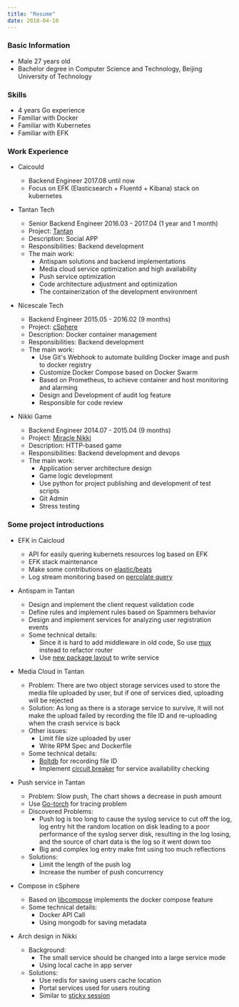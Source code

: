 ```yaml
---
title: "Resume"
date: 2018-04-10
---
```


### Basic Information

* Male 27 years old
* Bachelor degree in Computer Science and Technology, Beijing University of Technology

### Skills

* 4 years Go experience
* Familiar with Docker
* Familiar with Kubernetes
* Familiar with EFK

### Work Experience
- Caicould
    - Backend Engineer 2017.08 until now
    - Focus on EFK (Elasticsearch + Fluentd + Kibana) stack on kubernetes

- Tantan Tech
    - Senior Backend Engineer 2016.03 - 2017.04 (1 year and 1 month)
    - Project: [Tantan](https://tantanapp.com)
    - Description: Social APP
    - Responsibilities: Backend development
    - The main work:
        - Antispam solutions and backend implementations
        - Media cloud service optimization and high availability
        - Push service optimization
        - Code architecture adjustment and optimization
        - The containerization of the development environment

- Nicescale Tech
    - Backend Engineer 2015.05 - 2016.02 (9 months)
    - Project: [cSphere](https://csphere.cn/)
    - Description: Docker container management
    - Responsibilities: Backend development
    - The main work:
        - Use Git's Webhook to automate building Docker image and push to docker registry
        - Customize Docker Compose based on Docker Swarm
        - Based on Prometheus, to achieve container and host monitoring and alarming
        - Design and Development of audit log feature
        - Responsible for code review

- Nikki Game
    - Backend Engineer 2014.07 - 2015.04 (9 months)
    - Project: [Miracle Nikki](https://qjnn.qq.com/)
    - Description: HTTP-based game
    - Responsibilities: Backend development and devops
    - The main work:
        - Application server architecture design
        - Game logic development
        - Use python for project publishing and development of test scripts
        - Git Admin
        - Stress testing

### Some project introductions
- EFK in Caicloud
    - API for easily quering kubernets resources log based on EFK
    - EFK stack maintenance
    - Make some contributions on [elastic/beats](https://github.com/elastic/beats/search?q=walktall&type=Issues&utf8=%E2%9C%93)
    - Log stream monitoring based on [percolate query](https://www.elastic.co/guide/en/elasticsearch/reference/current/query-dsl-percolate-query.html)

- Antispam in Tantan
    - Design and implement the client request validation code
    - Define rules and implement rules based on Spammers behavior
    - Design and implement services for analyzing user registration events
    - Some technical details:
        - Since it is hard to add middleware in old code, So use [mux](https://github.com/gorilla/mux) instead to refactor router
        - Use [new package layout](https://medium.com/@benbjohnson/standard-package-layout-7cdbc8391fc1#.t402ijwu4) to write service

- Media Cloud in Tantan
    - Problem: There are two object storage services used to store the media file uploaded by user, but if one of services died, uploading will be rejected
    - Solution: As long as there is a storage service to survive, it will not make the upload failed by recording the file ID and re-uploading when the crash service is back
    - Other issues:
        - Limit file size uploaded by user
        - Write RPM Spec and Dockerfile
    - Some technical details:
        - [Boltdb](https://github.com/boltdb/bolt) for recording file ID
        - Implement [circuit breaker](https://martinfowler.com/bliki/CircuitBreaker.html) for service availability checking

- Push service in Tantan
    - Problem: Slow push, The chart shows a decrease in push amount
    - Use [Go-torch](https://github.com/uber/go-torch) for tracing problem
    - Discovered Problems:
        - Push log is too long to cause the syslog service to cut off the log, log entry hit the random location on disk leading to a poor performance of the syslog server disk, resulting in the log losing, and the source of chart data is the log so it went down too
        - Big and complex log entry make fmt using too much reflections
    - Solutions:
        - Limit the length of the push log
        - Increase the number of push concurrency

- Compose in cSphere
    - Based on [libcompose](https://github.com/docker/libcompose) implements the docker compose feature
    - Some technical details:
        - Docker API Call
        - Using mongodb for saving metadata

- Arch design in Nikki
    - Background:
        - The small service should be changed into a large service mode
        - Using local cache in app server
    - Solutions:
        - Use redis for saving users cache location
        - Portal services used for users routing
        - Similar to [sticky session](http://wiki.metawerx.net/wiki/StickySessions)
